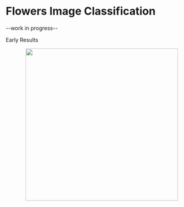 # Flowers Image Classification

--work in progress--

Early Results 
<p align="center">
  <img src="https://github.com/luis-a-miranda/Flowers-Image-Classification-using-Tensorflow/blob/main/early_results.png" height="400">
</p>
